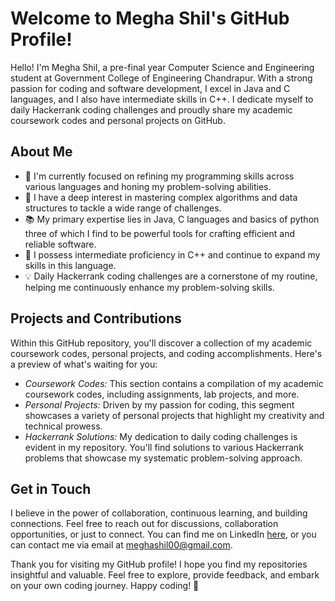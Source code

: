 # Welcome to Megha Shil's GitHub Profile!

Hello! I'm Megha Shil, a pre-final year Computer Science and Engineering student at Government College of Engineering Chandrapur. With a strong passion for coding and software development, I excel in Java and C languages, and I also have intermediate skills in C++. I dedicate myself to daily Hackerrank coding challenges and proudly share my academic coursework codes and personal projects on GitHub.

## About Me

- 🔭 I'm currently focused on refining my programming skills across various languages and honing my problem-solving abilities.
- 🌱 I have a deep interest in mastering complex algorithms and data structures to tackle a wide range of challenges.
- 📚 My primary expertise lies in Java, C languages and basics of python three of which I find to be powerful tools for crafting efficient and reliable software.
- 🎯 I possess intermediate proficiency in C++ and continue to expand my skills in this language.
- 💡 Daily Hackerrank coding challenges are a cornerstone of my routine, helping me continuously enhance my problem-solving skills.

## Projects and Contributions

Within this GitHub repository, you'll discover a collection of my academic coursework codes, personal projects, and coding accomplishments. Here's a preview of what's waiting for you:

- *Coursework Codes:* This section contains a compilation of my academic coursework codes, including assignments, lab projects, and more.
- *Personal Projects:* Driven by my passion for coding, this segment showcases a variety of personal projects that highlight my creativity and technical prowess.
- *Hackerrank Solutions:* My dedication to daily coding challenges is evident in my repository. You'll find solutions to various Hackerrank problems that showcase my systematic problem-solving approach.

## Get in Touch

I believe in the power of collaboration, continuous learning, and building connections. Feel free to reach out for discussions, collaboration opportunities, or just to connect. You can find me on LinkedIn [here]( https://www.linkedin.com/in/megha-shil-a13a7623b ), or you can contact me via email at meghashil00@gmail.com.

Thank you for visiting my GitHub profile! I hope you find my repositories insightful and valuable. Feel free to explore, provide feedback, and embark on your own coding journey. Happy coding! 🚀
